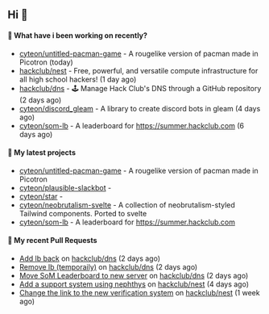 ## Hi 👋

#### 👀 What have i been working on recently?

- [cyteon/untitled-pacman-game](https://github.com/cyteon/untitled-pacman-game) - A rougelike version of pacman made in Picotron (today)
- [hackclub/nest](https://github.com/hackclub/nest) - Free, powerful, and versatile compute infrastructure for all high school hackers! (1 day ago)
- [hackclub/dns](https://github.com/hackclub/dns) - 🕹 Manage Hack Club's DNS through a GitHub repository (2 days ago)
- [cyteon/discord_gleam](https://github.com/cyteon/discord_gleam) - A library to create discord bots in gleam (4 days ago)
- [cyteon/som-lb](https://github.com/cyteon/som-lb) - A leaderboard for https://summer.hackclub.com (6 days ago)

#### 🌱 My latest projects

- [cyteon/untitled-pacman-game](https://github.com/cyteon/untitled-pacman-game) - A rougelike version of pacman made in Picotron
- [cyteon/plausible-slackbot](https://github.com/cyteon/plausible-slackbot) - 
- [cyteon/star](https://github.com/cyteon/star) - 
- [cyteon/neobrutalism-svelte](https://github.com/cyteon/neobrutalism-svelte) - A collection of neobrutalism-styled Tailwind components. Ported to svelte
- [cyteon/som-lb](https://github.com/cyteon/som-lb) - A leaderboard for https://summer.hackclub.com

#### 🔨 My recent Pull Requests

- [Add lb back](https://github.com/hackclub/dns/pull/1910) on [hackclub/dns](https://github.com/hackclub/dns) (2 days ago)
- [Remove lb (temporaily)](https://github.com/hackclub/dns/pull/1909) on [hackclub/dns](https://github.com/hackclub/dns) (2 days ago)
- [Move SoM Leaderboard to new server](https://github.com/hackclub/dns/pull/1908) on [hackclub/dns](https://github.com/hackclub/dns) (2 days ago)
- [Add a support system using nephthys](https://github.com/hackclub/nest/pull/130) on [hackclub/nest](https://github.com/hackclub/nest) (4 days ago)
- [Change the link to the new verification system](https://github.com/hackclub/nest/pull/129) on [hackclub/nest](https://github.com/hackclub/nest) (1 week ago)
